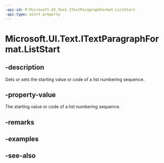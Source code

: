 ```yaml
---
-api-id: P:Microsoft.UI.Text.ITextParagraphFormat.ListStart
-api-type: winrt property
---
```


<!-- Property syntax
public int ListStart { get;  set; }
-->

# Microsoft.UI.Text.ITextParagraphFormat.ListStart

## -description
Gets or sets the starting value or code of a list numbering sequence.

## -property-value
The starting value or code of a list numbering sequence.

## -remarks


## -examples

## -see-also
